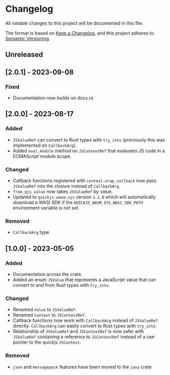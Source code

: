 # Changelog

All notable changes to this project will be documented in this file.

The format is based on [Keep a Changelog](https://keepachangelog.com/en/1.0.0/),
and this project adheres to [Semantic Versioning](https://semver.org/spec/v2.0.0.html).

## Unreleased

## [2.0.1] - 2023-09-08

### Fixed

- Documentation now builds on docs.rs

## [2.0.0] - 2023-08-17

### Added

- `JSValueRef` can convert to Rust types with `try_into` (previously this was implemented on `CallbackArg`).
- Added `eval_module` method on `JSContextRef` that evaluates JS code in a ECMAScript module scope.

### Changed

- Callback functions registered with `context.wrap_callback` now pass `JSValueRef` into the closure instead of `CallbackArg`.
- `from_qjs_value` now takes `JSValueRef` by value.
- Updated to `quickjs-wasm-sys` version `1.1.0` which will automatically download a WASI SDK if the `QUICKJS_WASM_SYS_WASI_SDK_PATH` environment variable is not set.

### Removed

- `CallbackArg` type.

## [1.0.0] - 2023-05-05

### Added

- Documentation across the crate.
- Added an enum `JSValue` that represents a JavaScript value that can convert to and from Rust types with `try_into`.

### Changed

- Renamed `Value` to `JSValueRef`.
- Renamed `Context` to `JSContextRef`.
- Callback functions now work with `CallbackArg` instead of `JSValueRef` directly. `CallbackArg` can easily convert to Rust types with `try_into`.
- Relationship of `JSValueRef` and `JSContextRef` is now safer with `JSValueRef` containing a reference to `JSContextRef` instead of a raw pointer to the quickjs `JSContext`.

### Removed

- `json` and `messagepack` features have been moved to the `javy` crate
